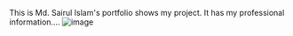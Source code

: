 This is Md. Sairul Islam's portfolio shows my project. It has my professional information....
![image](https://github.com/sahirul70/sairul/assets/81603125/dd205a77-40c5-47d7-958b-0ef97c875ff8)

